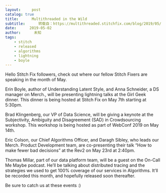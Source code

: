 ```yaml
---
layout:     post
catalog: true
title:      Multithreaded in the Wild
subtitle:      转载自：https://multithreaded.stitchfix.com/blog/2019/05/02/MITW/
date:      2019-05-02
author:      未知
tags:
    - stitch
    - released
    - algorithms
    - lightning
    - boyle
---
```


Hello Stitch Fix followers, check out where our fellow Stitch Fixers are speaking in the month of May.

Erin Boyle, author of Understanding Latent Style, and Anna Schneider, a DS manager on Merch., will be presenting lightning talks at the Girl Geek dinner. This dinner is being hosted at Stitch Fix on May 7th starting at 5:30pm.

Brad Klingenberg, our VP of Data Science, will be giving a keynote 
at the Subjectivity, Ambiguity and Disagreement (SAD) in Crowdsourcing workshop. This workshop is being hosted 
as part of WebConf 2019 on May 14th.

Eric Colson, our Chief Algorithms Officer, and 
Daragh Sibley, who leads our Merch. Product Development team, 
are co-presenting their talk “How to make fewer bad decisions” 
at the Rev2 on May 23rd at 2:40pm.

Thomas Millar, part of our data platform team, will be a guest on the On-Call Me Maybe
podcast. He’ll be talking about distributed tracing and the strategies we used to get 100% coverage of our services in Algorithms.
It’ll be recorded this month, and hopefully released soon thereafter.

Be sure to catch us at these events :)
